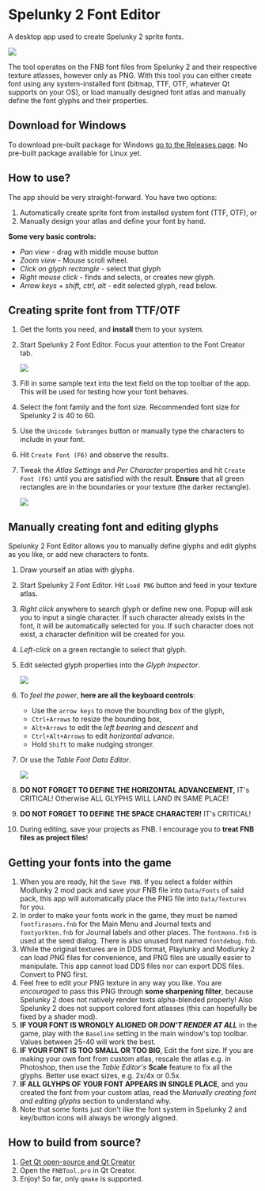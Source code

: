 # Spelunky 2 Font Editor
A desktop app used to create Spelunky 2 sprite fonts.

![](https://raw.githubusercontent.com/spelunky-fyi/Spelunky-2-Font-Editor/main/images/app-screenshot.png)

The tool operates on the FNB font files from Spelunky 2 and their respective texture atlasses, however only as PNG. With this tool you can either create font using any system-installed font (bitmap, TTF, OTF, whatever Qt supports on your OS), or load manually designed font atlas and manually define the font glyphs and their properties.

## Download for Windows
To download pre-built package for Windows [go to the Releases page](https://github.com/spelunky-fyi/Spelunky-2-Font-Editor/releases). No pre-built package available for Linux yet. 

## How to use?
The app should be very straight-forward. You have two options:
1. Automatically create sprite font from installed system font (TTF, OTF), or
1. Manually design your atlas and define your font by hand.

**Some very basic controls:**
+ *Pan view* - drag with middle mouse button
+ *Zoom view* - Mouse scroll wheel.
+ *Click on glyph rectangle* - select that glyph
+ *Right mouse click* - finds and selects, or creates new glyph.
+ *Arrow keys* + *shift, ctrl, alt* - edit selected glyph, read below.

## Creating sprite font from TTF/OTF
1. Get the fonts you need, and **install** them to your system.
1. Start Spelunky 2 Font Editor. Focus your attention to the Font Creator tab.

	![](https://raw.githubusercontent.com/spelunky-fyi/Spelunky-2-Font-Editor/main/images/font-creator.png)

1. Fill in some sample text into the text field on the top toolbar of the app. This will be used for testing how your font behaves.
1. Select the font family and the font size. Recommended font size for Spelunky 2 is 40 to 60.
1. Use the `Unicode Subranges` button or manually type the characters to include in your font.
1. Hit `Create Font (F6)` and observe the results.
1. Tweak the *Atlas Settings* and *Per Character*  properties and hit `Create Font (F6)` until you are satisfied with the result. **Ensure** that all green rectangles are in the boundaries or your texture (the darker rectangle).

	![](https://raw.githubusercontent.com/spelunky-fyi/Spelunky-2-Font-Editor/main/images/font-glyphs.png)

## Manually creating font and editing glyphs
Spelunky 2 Font Editor allows you to manually define glyphs and edit glyphs as you like, or add new characters to fonts.

1. Draw yourself an atlas with glyphs. 
1. Start Spelunky 2 Font Editor. Hit `Load PNG` button and feed in your texture atlas.
1. *Right click* anywhere to search glyph or define new one. Popup will ask you to input a single character. If such character already exists in the font, it will be automatically selected for you. If such character does not exist, a character definition will be created for you.
1. *Left-click* on a green rectangle to select that glyph.
1. Edit selected glyph properties into the *Glyph Inspector*. 

	![](https://raw.githubusercontent.com/spelunky-fyi/Spelunky-2-Font-Editor/main/images/glyph-inspector.png)

1. To *feel the power*, **here are all the keyboard controls**:
	+ Use the `arrow keys` to move the bounding box of the glyph, 
	+ `Ctrl+Arrows` to resize the bounding box, 
	+ `Alt+Arrows` to edit the *left bearing* and *descent* and 
	+ `Ctrl+Alt+Arrows` to edit *horizontal advance*.
	+ Hold `Shift` to make nudging stronger.

1. Or use the *Table Font Data Editor*.

	![](https://raw.githubusercontent.com/spelunky-fyi/Spelunky-2-Font-Editor/main/images/font-data.png)
	
1. **DO NOT FORGET TO DEFINE THE HORIZONTAL ADVANCEMENT,** IT's CRITICAL! Otherwise ALL GLYPHS WILL LAND IN SAME PLACE!

1. **DO NOT FORGET TO DEFINE THE SPACE CHARACTER!** IT's CRITICAL!

1. During editing, save your projects as FNB. I encourage you to **treat FNB files as project files**!


## Getting your fonts into the game
1. When you are ready, hit the `Save FNB`. If you select a folder within Modlunky 2 mod pack and save your FNB file into `Data/Fonts` of said pack, this app will automatically place the PNG file into `Data/Textures` for you. 
1. In order to make your fonts work in the game, they must be named `fontfirasans.fnb` for the Main Menu and Journal texts and `fontyorkten.fnb` for Journal labels and other places. The `fontmono.fnb` is used at the seed dialog. There is also unused font named `fontdebug.fnb`.
1. While the original textures are in DDS format, Playlunky and Modlunky 2 can load PNG files for convenience, and PNG files are usually easier to manipulate. This app cannot load DDS files nor can export DDS files. Convert to PNG first.
1. Feel free to edit your PNG texture in any way you like. You are *encouraged* to pass this PNG through **some sharpening filter**, because Spelunky 2 does not natively render texts alpha-blended properly! Also Spelunky 2 does not support colored font atlasses (this can hopefully be fixed by a shader mod).
1. **IF YOUR FONT IS WRONGLY ALIGNED OR _DON'T RENDER AT ALL_** in the game, play with the `Baseline` setting in the main window's top toolbar. Values between 25-40 will work the best.
1. **IF YOUR FONT IS TOO SMALL OR TOO BIG**, Edit the font size. If you are making your own font from custom atlas, rescale the atlas e.g. in Photoshop, then use the _Table Editor's_ **Scale** feature to fix all the glyphs. Better use exact sizes, e.g. 2x/4x or 0.5x.
1. **IF ALL GLYHPS OF YOUR FONT APPEARS IN SINGLE PLACE**, and you created the font from your custom atlas, read the *Manually creating font and editing glyphs* section to understand why.
1. Note that some fonts just don't like the font system in Spelunky 2 and key/button icons will always be wrongly aligned.

## How to build from source?
1. [Get Qt open-source and Qt Creator](https://www.qt.io/download-open-source) 
1. Open the `FNBTool.pro` in Qt Creator.
1. Enjoy! So far, only `qmake` is supported.
